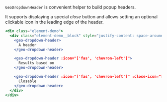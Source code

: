 `GeoDropdownHeader` is convenient helper to build popup headers.

It supports displaying a special _close_ button and allows setting an optional
clickable icon in the leading edge of the header.

```jsx
<div class="element-demo">
  <div class="element-demo__block" style="justify-content: space-around;">
    <geo-dropdown-header>
      A header
    </geo-dropdown-header>

    <geo-dropdown-header :icon="['fas', 'chevron-left']">
      Results based on
    </geo-dropdown-header>

    <geo-dropdown-header :icon="['fas', 'chevron-left']" :close-icon="['fas', 'times']" @close="">
      Closable
    </geo-dropdown-header>
  </div>
</div>
```
